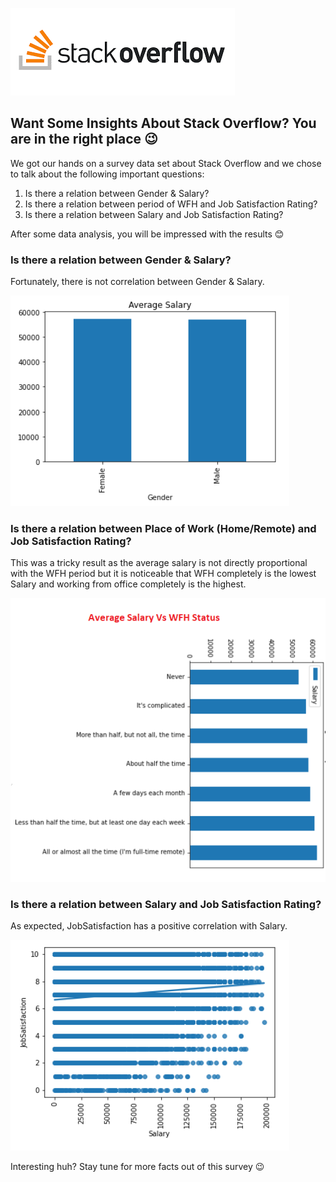 ![Result0](./docs/assets/0.png)
## Want Some Insights About Stack Overflow? You are in the right place 😉



We got our hands on a survey data set about Stack Overflow and we chose to talk about the following important questions:

1. Is there a relation between Gender & Salary?
2. Is there a relation between period of WFH and Job Satisfaction Rating?
3. Is there a relation between Salary and Job Satisfaction Rating?

After some data analysis, you will be impressed with the results 😊



### Is there a relation between Gender & Salary?
Fortunately, there is not correlation between Gender & Salary.

![Result1](./docs/assets/1.png)



### Is there a relation between Place of Work (Home/Remote) and Job Satisfaction Rating?
This was a tricky result as the average salary is not directly proportional with the WFH period but it is noticeable that WFH completely is the lowest Salary and working from office completely is the highest.

![Result2](./docs/assets/2.png)



### Is there a relation between Salary and Job Satisfaction Rating?
As expected, JobSatisfaction has a positive correlation with Salary.

![Result3](./docs/assets/3.png)

Interesting huh? Stay tune for more facts out of this survey 😉
